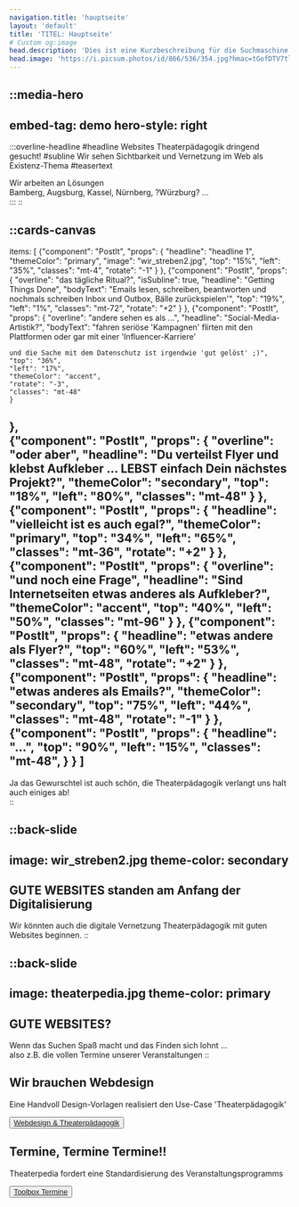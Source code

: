 ```yaml
---
navigation.title: 'hauptseite'
layout: 'default'
title: 'TITEL: Hauptseite'
# Custom og:image
head.description: 'Dies ist eine Kurzbeschreibung für die Suchmaschine.'
head.image: 'https://i.picsum.photos/id/866/536/354.jpg?hmac=tGofDTV7tl2rprappPzKFiZ9vDh5MKj39oa2D--gqhA'
---
```


::media-hero
---
embed-tag: demo
hero-style: right
---
  
  :::overline-headline
  #headline
  Websites Theaterpädagogik dringend gesucht!
  #subline
  Wir sehen Sichtbarkeit und Vernetzung im Web als Existenz-Thema
  #teasertext
  <div class="my-2 flex max-w-sm flex-col gap-2 text-left">
    <div class="flex gap-2">
      <check-icon></check-icon>
      Wir arbeiten an Lösungen
    </div>
    <div class="flex gap-2">
      <check-icon></check-icon>
      Bamberg, Augsburg, Kassel, Nürnberg, ?Würzburg? ...
    </div>    
  </div>
  :::
::

::cards-canvas
---
items: [
  {"component": "PostIt", "props": {
    "headline": "headline 1",
    "themeColor": "primary",
    "image": "wir_streben2.jpg",
    "top": "15%",
    "left": "35%",
    "classes": "mt-4",
    "rotate": "-1"
    }
  },
  {"component": "PostIt", "props": {
    "overline": "das tägliche Ritual?",
    "isSubline": true,
    "headline": "Getting Things Done",
    "bodyText": "Emails lesen, schreiben, beantworten     und nochmals schreiben        Inbox und Outbox, Bälle zurückspielen'",
    "top": "19%",
    "left": "1%",
    "classes": "mt-72",
    "rotate": "+2"
    }
  },
  {"component": "PostIt", "props": {
    "overline": "andere sehen es als ...",
    "headline": "Social-Media-Artistik?",
    "bodyText": "fahren seriöse 'Kampagnen'     flirten mit den Plattformen     oder gar mit einer 'Influencer-Karriere'
    
    
    und die Sache mit dem Datenschutz ist irgendwie 'gut gelöst' ;)",
    "top": "36%",
    "left": "17%",
    "themeColor": "accent",
    "rotate": "-3",
    "classes": "mt-48"
    }
  },  
  {"component": "PostIt", "props": {
    "overline": "oder aber",
    "headline": "Du verteilst Flyer und klebst Aufkleber    ...       LEBST einfach Dein nächstes Projekt?",
    "themeColor": "secondary",
    "top": "18%",
    "left": "80%",
    "classes": "mt-48"
    }
  },  
  {"component": "PostIt", "props": {
    "headline": "vielleicht ist es auch egal?",
    "themeColor": "primary",
    "top": "34%",
    "left": "65%",
    "classes": "mt-36",
    "rotate": "+2"
    }
  },
  {"component": "PostIt", "props": {
    "overline": "und noch eine Frage",
    "headline": "Sind Internetseiten etwas anderes als Aufkleber?",
    "themeColor": "accent",
    "top": "40%",
    "left": "50%",
    "classes": "mt-96"
    }
  },
    {"component": "PostIt", "props": {
    "headline": "etwas andere als Flyer?",
    "top": "60%",
    "left": "53%",
    "classes": "mt-48",
    "rotate": "+2"
    }
  },
    {"component": "PostIt", "props": {
    "headline": "etwas anderes als Emails?",
    "themeColor": "secondary",
    "top": "75%",
    "left": "44%",
    "classes": "mt-48",
    "rotate": "-1"
    }
  },
    {"component": "PostIt", "props": {
    "headline": "...",
    "top": "90%",
    "left": "15%",
    "classes": "mt-48",
    }
  }
  ]
---
<div class="bg-primary mt-32 ml-8 w-64 p-4">
  <span class="text-lg md:text-xl xl:text-2xl text-primary-content">Ja das Gewurschtel ist auch schön, die Theaterpädagogik verlangt uns halt auch einiges ab!</span>
  <br>
</div>
::

::back-slide
---
image: wir_streben2.jpg
theme-color: secondary
---

## <span id="testid2">GUTE WEBSITES standen am Anfang der Digitalisierung</span>

Wir könnten auch die digitale Vernetzung Theaterpädagogik mit guten Websites beginnen.
::

::back-slide
---
image: theaterpedia.jpg
theme-color: primary
---

## <span id="testid3">GUTE WEBSITES?</span>

Wenn das Suchen Spaß macht und das Finden sich lohnt ...<br>
also z.B. die vollen Termine unserer Veranstaltungen
::

<div class="pt-36 bg-base-200" />

</div>
<div class="bg-primary flex w-full">
  <div class="card m-2 bg-base-100 w-96 h-60 xl:h-72 shadow-2xl">
    <div class="card-body">
      <h2 class="card-title">
        Wir brauchen <span class="text-2xl text-primary leading-relaxeds">Webdesign</span>
      </h2>
      <p class="prose mb-4 font-bold text-left">
        Eine Handvoll Design-Vorlagen realisiert den <span class="text-primary leading-relaxeds">Use-Case 'Theaterpädagogik'</span>
      </p>
      <div class="card-actions justify-end">
        <button class="btn btn-primary" >
          <a href="/vision">
            Webdesign & Theaterpädagogik
          </a>
        </button>
      </div>           
    </div>
  </div>
  <div class="card m-2 bg-base-100 w-96 h-60 xl:h-72 shadow-2xl">
    <div class="card-body">
      <h2 class="card-title">
        Termine, <span class="text-2xl text-primary leading-relaxeds">Termine </span>Termine!!
      </h2>
      <p class="prose mb-4 font-bold text-left">
        Theaterpedia fordert eine <span class="text-primary leading-relaxeds">Standardisierung des Veranstaltungsprogramms </span>
      </p>
      <div class="card-actions justify-end">
        <button class="btn btn-primary">
          <a href="/toolbox">
            Toolbox Termine
          </a>        
        </button>
      </div>           
    </div>
  </div>
<div class="bg-primary">
</div>
